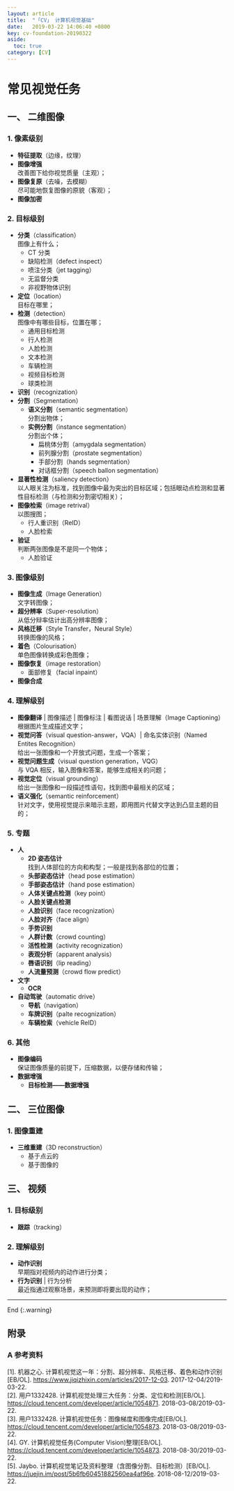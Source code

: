 ```yaml
---
layout: article
title:  "「CV」 计算机视觉基础"
date:   2019-03-22 14:06:40 +0800
key: cv-foundation-20190322
aside:
  toc: true
category: [CV]
---
```


# 常见视觉任务
## 一、 二维图像
### 1. 像素级别
- **特征提取**（边缘，纹理）  
- **图像增强**  
改善图下给你视觉质量（主观）；   
- **图像复原**（去噪，去模糊）  
尽可能地恢复图像的原貌（客观）；   
- **图像加密**  


### 2. 目标级别
- **分类**（classification）    
图像上有什么；   
    - CT 分类  
    - 缺陷检测（defect inspect）   
    - 喷注分类（jet tagging）   
    - 无监督分类   
    - 非视野物体识别  
- **定位**（location）  
目标在哪里；   
- **检测**（detection）   
图像中有哪些目标，位置在哪；   
    - 通用目标检测     
    - 行人检测  
    - 人脸检测   
    - 文本检测   
    - 车辆检测  
    - 视频目标检测   
    - 球类检测   
- **识别**（recognization）  
- **分割**（Segmentation）    
    - **语义分割**（semantic segmentation）    
    分割出物体；   
    - **实例分割**（instance segmentation）       
      分割出个体；    
        - 扁桃体分割（amygdala segmentation）  
        - 前列腺分割（prostate segmentation）  
        - 手部分割（hands segmentation）  
        - 对话框分割（speech ballon segmentation）  
- **显著性检测**（saliency detection）  
以人眼关注为标准，找到图像中最为突出的目标区域；包括眼动点检测和显著性目标检测（与检测和分割密切相关）；   
- **图像检索**（image retrival）  
以图搜图；   
    - 行人重识别（ReID）    
    - 人脸检索   
- **验证**  
判断两张图像是不是同一个物体；   
    - 人脸验证


### 3. 图像级别
- **图像生成**（Image Generation）  
文字转图像；   
- **超分辨率**（Super-resolution）    
从低分辩率估计出高分辨率图像；   
- **风格迁移**（Style Transfer，Neural Style）  
转换图像的风格；    
- **着色**（Colourisation）  
单色图像转换成彩色图像；   
- **图像恢复**（image restoration）   
    - 面部修复（facial inpaint）   
- **图像合成**   



### 4. 理解级别
- **图像翻译** | 图像描述 | 图像标注 | 看图说话 | 场景理解（Image Captioning）     
根据图片生成描述文字；  
- **视觉问答**（visual question-answer，VQA）| 命名实体识别（Named Entites Recognition）   
给出一张图像和一个开放式问题，生成一个答案；   
- **视觉问题生成**（visual question generation，VQG）  
与 VQA 相反，输入图像和答案，能够生成相关的问题；   
- **视觉定位**（visual grounding）   
给出一张图像和一段描述性语句，找到图中最相关的区域；   
- **语义强化**（semantic reinforcement）  
针对文字，使用视觉提示来暗示主题，即用图片代替文字达到凸显主题的目的；    



### 5. 专题
- **人**  
    - **2D 姿态估计**  
    找到人体部位的方向和构型；一般是找到各部位的位置；  
    - **头部姿态估计**（head pose estimation）   
    - **手部姿态估计**（hand pose estimation）   
    - **人体关键点检测**（key point）
    - **人脸关键点检测**   
    - **人脸识别**（face recognization）   
    - **人脸对齐**（face align）   
    - **手势识别**   
    - **人群计数**（crowd counting）   
    - **活性检测**（activity recognization）   
    - **表观分析**（apparent analysis）   
    - **唇语识别**（lip reading）
    - **人流量预测**（crowd flow predict）
- **文字**   
    - **OCR**   
- **自动驾驶**（automatic drive）   
    - **导航**（navigation）   
    - **车牌识别**（palte recognization）  
    - **车辆检索**（vehicle ReID）  


### 6. 其他
- **图像编码**  
保证图像质量的前提下，压缩数据，以便存储和传输；   
- **数据增强**    
    - **目标检测——数据增强**  

## 二、 三位图像
### 1. 图像重建
- **三维重建**（3D reconstruction）   
    - 基于点云的   
    - 基于图像的   


## 三、 视频
### 1. 目标级别
- **跟踪**（tracking）   

### 2. 理解级别
- **动作识别**  
早期指对视频内的动作进行分类；   
- **行为识别** | 行为分析  
最近指通过观察场景，来预测即将要出现的动作；    



-------------------  
 End
{:.warning}  


## 附录
### A 参考资料
[1]. 机器之心. 计算机视觉这一年：分割、超分辨率、风格迁移、着色和动作识别[EB/OL]. <https://www.jiqizhixin.com/articles/2017-12-03>. 2017-12-04/2019-03-22.   
[2]. 用户1332428. 计算机视觉处理三大任务：分类、定位和检测[EB/OL]. <https://cloud.tencent.com/developer/article/1054871>. 2018-03-08/2019-03-22.    
[3].  用户1332428. 计算机视觉任务：图像梯度和图像完成[EB/OL]. <https://cloud.tencent.com/developer/article/1054873>. 2018-03-08/2019-03-22.    
[4]. GY. 计算机视觉任务(Computer Vision)整理[EB/OL]. <https://cloud.tencent.com/developer/article/1054873>. 2018-08-30/2019-03-22.    
[5]. Jaybo. 计算机视觉笔记及资料整理（含图像分割、目标检测）[EB/OL]. <https://juejin.im/post/5b6fb60451882560ea4af96e>. 2018-08-12/2019-03-22.    
